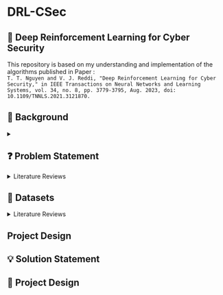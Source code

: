# DRL-CSec
## 🔐 Deep Reinforcement Learning for Cyber Security 
This repository is based on my understanding and implementation of the algorithms published in Paper : <br>
`T. T. Nguyen and V. J. Reddi, "Deep Reinforcement Learning for Cyber Security," in IEEE Transactions on Neural Networks and Learning Systems, vol. 34, no. 8, pp. 3779-3795, Aug. 2023, doi: 10.1109/TNNLS.2021.3121870.`

## 🔨 Background
<details>
<summary></summary><br>
</details>

## ❓ Problem Statement
<details>
<summary>Literature Reviews</summary> <br>
</details>

## 💽 Datasets
<details>
<summary>Literature Reviews</summary> <br>
</details>

## Project Design

## 💡 Solution Statement
## 🎨 Project Design
